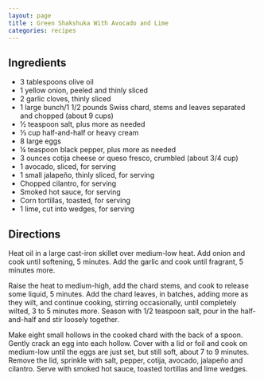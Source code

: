 ```yaml
---
layout: page
title : Green Shakshuka With Avocado and Lime
categories: recipes
---
```


## Ingredients

- 3 tablespoons olive oil
- 1 yellow onion, peeled and thinly sliced
- 2 garlic cloves, thinly sliced
- 1 large bunch/1 1/2 pounds Swiss chard, stems and leaves separated and chopped (about 9 cups)
- ½ teaspoon salt, plus more as needed
- ⅓ cup half-and-half or heavy cream
- 8 large eggs
- ¼ teaspoon black pepper, plus more as needed
- 3 ounces cotija cheese or queso fresco, crumbled (about 3/4 cup)
- 1 avocado, sliced, for serving
- 1 small jalapeño, thinly sliced, for serving
- Chopped cilantro, for serving
- Smoked hot sauce, for serving
- Corn tortillas, toasted, for serving
- 1 lime, cut into wedges, for serving

## Directions

Heat oil in a large cast-iron skillet over medium-low heat. Add onion and cook until softening, 5 minutes. Add the garlic and cook until fragrant, 5 minutes more.

Raise the heat to medium-high, add the chard stems, and cook to release some liquid, 5 minutes. Add the chard leaves, in batches, adding more as they wilt, and continue cooking, stirring occasionally, until completely wilted, 3 to 5 minutes more. Season with 1/2 teaspoon salt, pour in the half-and-half and stir loosely together.

Make eight small hollows in the cooked chard with the back of a spoon. Gently crack an egg into each hollow. Cover with a lid or foil and cook on medium-low until the eggs are just set, but still soft, about 7 to 9 minutes. Remove the lid, sprinkle with salt, pepper, cotija, avocado, jalapeño and cilantro. Serve with smoked hot sauce, toasted tortillas and lime wedges.
